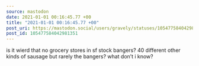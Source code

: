 ```yaml
---
source: mastodon
date: 2021-01-01 00:16:45.77 +00
title: "2021-01-01 00:16:45.77 +00"
post_uri: https://mastodon.social/users/gravely/statuses/105477584042981351
post_id: 105477584042981351
---
```

is it wierd that no grocery stores in sf stock bangers? 40 different other kinds of sausage but rarely the bangers? what don’t i know?


